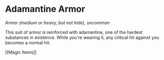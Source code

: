 # Adamantine Armor

*Armor (medium or heavy, but not hide), uncommon*

This suit of armor is reinforced with adamantine, one of the hardest substances in existence. While you're wearing it, any critical hit against you becomes a normal hit.


[[Magic Items]]